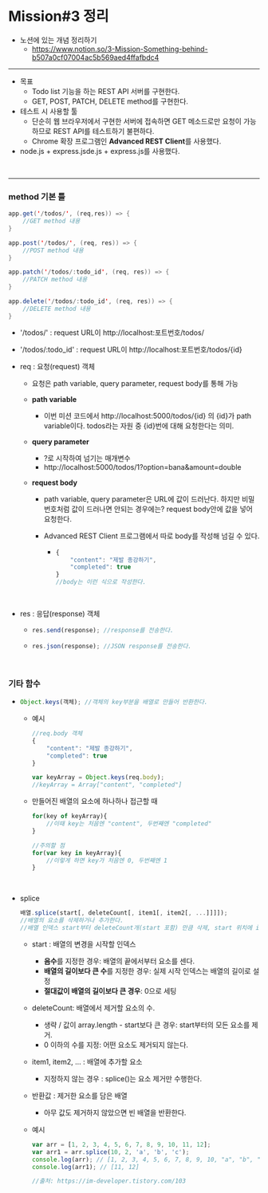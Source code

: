 # Mission#3 정리

- 노션에 있는 개념 정리하기
  - https://www.notion.so/3-Mission-Something-behind-b507a0cf07004ac5b569aed4ffafbdc4



---



- 목표
  - Todo list 기능을 하는 REST API 서버를 구현한다.
  - GET, POST, PATCH, DELETE method를 구현한다.
- 테스트 시 사용할 툴
  - 단순히 웹 브라우저에서 구현한 서버에 접속하면 GET 메소드로만 요청이 가능하므로 REST API를 테스트하기 불편하다.
  - Chrome 확장 프로그램인 **Advanced REST Client**를 사용했다.
- node.js + express.jsde.js + express.js를 사용했다.

<br>

---

### method 기본 틀

```java
app.get('/todos/', (req,res)) => {
	//GET method 내용
}

app.post('/todos/', (req, res)) => {
    //POST method 내용
}

app.patch('/todos/:todo_id', (req, res)) => {
    //PATCH method 내용
}

app.delete('/todos/:todo_id', (req, res)) => {
    //DELETE method 내용
}
```

- '/todos/' : request URL이 http://localhost:포트번호/todos/

- '/todos/:todo_id' : request URL이 http://localhost:포트번호/todos/{id}

- req : 요청(request)  객체

  - 요청은 path variable, query parameter, request body를 통해  가능

  - **path variable**

    - 이번 미션 코드에서 http://localhost:5000/todos/{id} 의 {id}가 path variable이다. todos라는 자원 중 {id}번에 대해 요청한다는 의미.

  - **query parameter**

    - ?로 시작하여 넘기는 매개변수
    - http://localhost:5000/todos/1?option=bana&amount=double

  - **request body**

    - path variable, query parameter은 URL에 값이 드러난다. 하지만 비밀번호처럼 값이 드러나면 안되는 경우에는? request body안에 값을 넣어 요청한다.

    - Advanced REST Client 프로그램에서 따로 body를 작성해 넘길 수 있다.

      - ```javascript
        {
        	"content": "제발 종강하기",
          	"completed": true
        }
        //body는 이런 식으로 작성한다.
        ```

<br>

- res : 응답(response) 객체

  - ```javascript
    res.send(response); //response를 전송한다.
    ```

  - ```javascript
    res.json(response); //JSON response를 전송한다.
    ```

<br>

### 기타 함수

- ```javascript
  Object.keys(객체); //객체의 key부분을 배열로 만들어 반환한다.
  ```

  - 예시

    ```javascript
    //req.body 객체
    {
    	"content": "제발 종강하기",
      	"completed": true
    }
    
    var keyArray = Object.keys(req.body);
    //keyArray = Array["content", "completed"]
    ```

  - 만들어진 배열의 요소에 하나하나 접근할 때

    ```javascript
    for(key of keyArray){
    	//이때 key는 처음엔 "content", 두번째엔 "completed"
    }
    
    //주의할 점
    for(var key in keyArray){
    	//이렇게 하면 key가 처음엔 0, 두번째엔 1
    }
    ```

<br>

- splice

  ```javascript
  배열.splice(start[, deleteCount[, item1[, item2[, ...]]]]);
  //배열의 요소를 삭제하거나 추가한다.
  //배열 인덱스 start부터 deleteCount개(start 포함) 만큼 삭제, start 위치에 item1부터 추가
  ```

  - start : 배열의 변경을 시작할 인덱스

    - **음수**를 지정한 경우: 배열의 끝에서부터 요소를 센다.
    - **배열의 길이보다 큰 수**를 지정한 경우: 실제 시작 인덱스는 배열의 길이로 설정
    - **절대값이 배열의 길이보다 큰 경우**: 0으로 세팅

  - deleteCount: 배열에서 제거할 요소의 수.

    - 생략 / 값이 array.length - start보다 큰 경우: start부터의 모든 요소를 제거.
    - 0 이하의 수를 지정: 어떤 요소도 제거되지 않는다.

  - item1, item2, ... : 배열에 추가할 요소

    - 지정하지 않는 경우 : splice()는 요소 제거만 수행한다.

  - 반환값 : 제거한 요소를 담은 배열

    - 아무 값도 제거하지 않았으면 빈 배열을 반환한다.

  - 예시

    ```javascript
    var arr = [1, 2, 3, 4, 5, 6, 7, 8, 9, 10, 11, 12];
    var arr1 = arr.splice(10, 2, 'a', 'b', 'c');
    console.log(arr); // [1, 2, 3, 4, 5, 6, 7, 8, 9, 10, "a", "b", "c"]
    console.log(arr1); // [11, 12]
    
    //출처: https://im-developer.tistory.com/103
    ```

    